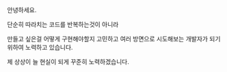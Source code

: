 안녕하세요.


단순히 따라치는 코드를 반복하는것이 아니라

만들고 싶은걸 어떻게 구현해야할지 고민하고 여러 방면으로 시도해보는 개발자가 되기 위하여 노력하고 있습니다.


제 상상이 늘 현실이 되게 꾸준히 노력하겠습니다.
